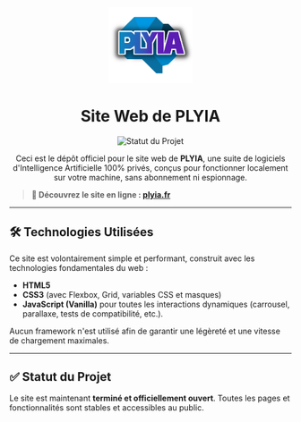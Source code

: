 <p align="center">
  <img src="./images/PLYIA_Icon.png" alt="Logo PLYIA" width="150"/>
</p>
<h1 align="center">Site Web de PLYIA</h1>

<p align="center">
  <img src="https://img.shields.io/badge/Statut-Terminé%20%26%20Ouvert-brightgreen" alt="Statut du Projet">
</p>

<p align="center">
  Ceci est le dépôt officiel pour le site web de <strong>PLYIA</strong>, une suite de logiciels d'Intelligence Artificielle 100% privés, conçus pour fonctionner localement sur votre machine, sans abonnement ni espionnage.
</p>

> **🔗 Découvrez le site en ligne : [plyia.fr](https://plyia.github.io)**

---

## 🛠️ Technologies Utilisées

Ce site est volontairement simple et performant, construit avec les technologies fondamentales du web :

*   **HTML5**
*   **CSS3** (avec Flexbox, Grid, variables CSS et masques)
*   **JavaScript (Vanilla)** pour toutes les interactions dynamiques (carrousel, parallaxe, tests de compatibilité, etc.).

Aucun framework n'est utilisé afin de garantir une légèreté et une vitesse de chargement maximales.

---

## ✅ Statut du Projet

Le site est maintenant **terminé et officiellement ouvert**. Toutes les pages et fonctionnalités sont stables et accessibles au public.
